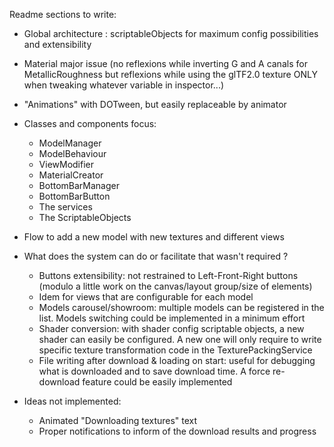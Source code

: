 Readme sections to write:

- Global architecture : scriptableObjects for maximum config possibilities and extensibility

- Material major issue (no reflexions while inverting G and A canals for MetallicRoughness but reflexions while using the glTF2.0 texture ONLY when tweaking whatever variable in inspector...)

- "Animations" with DOTween, but easily replaceable by animator 

- Classes and components focus:
  - ModelManager
  - ModelBehaviour
  - ViewModifier
  - MaterialCreator
  - BottomBarManager
  - BottomBarButton
  - The services
  - The ScriptableObjects

- Flow to add a new model with new textures and different views

- What does the system can do or facilitate that wasn't required ?
  - Buttons extensibility: not restrained to Left-Front-Right buttons (modulo a little work on the canvas/layout group/size of elements)
  - Idem for views that are configurable for each model
  - Models carousel/showroom: multiple models can be registered in the list. Models switching could be implemented in a minimum effort
  - Shader conversion: with shader config scriptable objects, a new shader can easily be configured. A new one will only require to write specific texture transformation code in the TexturePackingService
  - File writing after download & loading on start: useful for debugging what is downloaded and to save download time. A force re-download feature could be easily implemented

- Ideas not implemented:
  - Animated "Downloading textures" text
  - Proper notifications to inform of the download results and progress